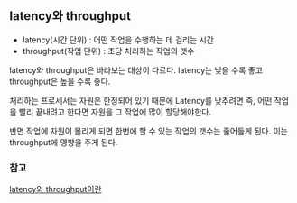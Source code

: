 ## latency와 throughput

* latency(시간 단위) : 어떤 작업을 수행하는 데 걸리는 시간
* throughput(작업 단위) : 초당 처리하는 작업의 갯수

latency와 throughput은 바라보는 대상이 다르다. latency는 낮을 수록 좋고 throughput은 높을 수록 좋다.

처리하는 프로세서는 자원은 한정되어 있기 때문에 Latency를 낮추려면 즉, 어떤 작업을 빨리 끝내려고 한다면 자원을 그 작업에 많이 할당해야한다.

반면 작업에 자원이 몰리게 되면 한번에 할 수 있는 작업의 갯수는 줄어들게 된다. 이는 throughput에 영향을 주게 된다.

### 참고

[latency와 throughput이란](https://gaussian37.github.io/c-linux-latency_and_throughput/)